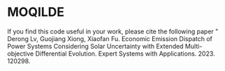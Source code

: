 # MOQILDE
If you find this code useful in your work, please cite the 
following paper " Derong Lv, Guojiang Xiong, Xiaofan Fu. Economic Emission Dispatch of Power Systems Considering Solar Uncertainty with Extended Multi-objective Differential Evolution. Expert Systems with Applications. 2023. 120298.
